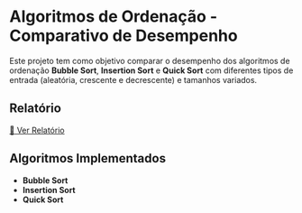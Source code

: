 # Algoritmos de Ordenação - Comparativo de Desempenho

Este projeto tem como objetivo comparar o desempenho dos algoritmos de ordenação **Bubble Sort**, **Insertion Sort** e **Quick Sort** com diferentes tipos de entrada (aleatória, crescente e decrescente) e tamanhos variados.

## Relatório

[📄 Ver Relatório](src/report.pdf)

## Algoritmos Implementados

- **Bubble Sort**
- **Insertion Sort**
- **Quick Sort**


